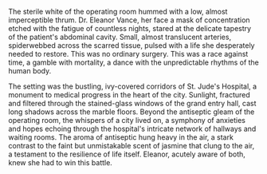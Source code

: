The sterile white of the operating room hummed with a low, almost imperceptible thrum.  Dr. Eleanor Vance, her face a mask of concentration etched with the fatigue of countless nights, stared at the delicate tapestry of the patient's abdominal cavity.  Small, almost translucent arteries, spiderwebbed across the scarred tissue, pulsed with a life she desperately needed to restore.  This was no ordinary surgery.  This was a race against time, a gamble with mortality, a dance with the unpredictable rhythms of the human body.

The setting was the bustling, ivy-covered corridors of St. Jude's Hospital, a monument to medical progress in the heart of the city.  Sunlight, fractured and filtered through the stained-glass windows of the grand entry hall, cast long shadows across the marble floors.  Beyond the antiseptic gleam of the operating room, the whispers of a city lived on, a symphony of anxieties and hopes echoing through the hospital's intricate network of hallways and waiting rooms.  The aroma of antiseptic hung heavy in the air, a stark contrast to the faint but unmistakable scent of jasmine that clung to the air, a testament to the resilience of life itself.  Eleanor, acutely aware of both, knew she had to win this battle.
